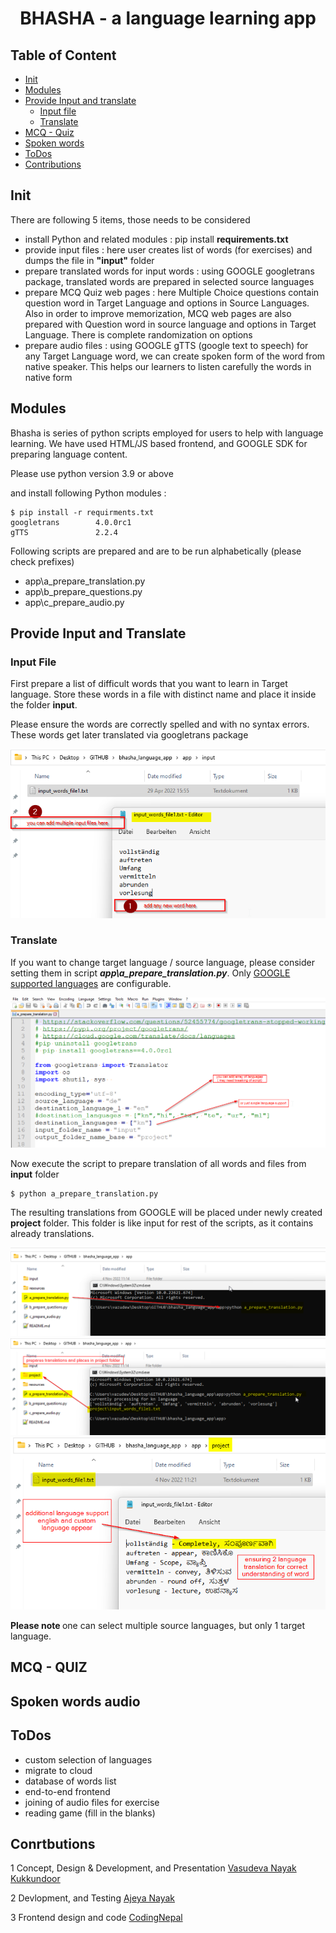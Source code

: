 <h1 align="Center"> BHASHA - a language learning app</h1>

## Table of Content

* [Init](#init)
* [Modules](#modules)
* [Provide Input and translate ](#input)
    + [Input file](#ipfile)
    + [Translate](#trans)
* [MCQ - Quiz](#mcq)
* [Spoken words](#audio)
* [ToDos](#todo)
* [Contributions](#contributions)

## <a name="init"></a> Init

There are following 5 items, those needs to be considered

* install Python and related modules : pip install  <b> requirements.txt </b>
* provide input files : here user creates list of words (for exercises) and dumps the file in <b>"input"</b> folder
* prepare translated words for input words : using GOOGLE googletrans package, translated words are prepared in selected source languages
* prepare MCQ Quiz web pages : here Multiple Choice questions contain question word in Target Language and options in Source Languages. Also in order to improve memorization, MCQ web pages are also prepared with Question word in source language and options in Target Language. There is complete randomization on options
* prepare audio files : using GOOGLE gTTS (google text to speech) for any Target Language word, we can create spoken form of the word from native speaker. This helps our learners to listen carefully the words in native form

## <a name="modules"></a> Modules

Bhasha is series of python scripts employed for users to help with language learning. 
We have used HTML/JS based frontend, and GOOGLE SDK for preparing language content. 


Please use python version 3.9 or above

and install following Python modules :

```shell
$ pip install -r requirments.txt
googletrans        4.0.0rc1
gTTS               2.2.4
```
Following scripts are prepared and are to be run alphabetically (please check prefixes)

* app\a_prepare_translation.py
* app\b_prepare_questions.py
* app\c_prepare_audio.py


## <a name="input"></a> Provide Input and Translate

### <a name="ipfile"></a> Input File<br />

First prepare a list of difficult words that you want to learn in Target language. Store these words in a file with distinct name and place it inside the folder <b>input</b>.

Please ensure the words are correctly spelled and with no syntax errors. These words get later translated via googletrans package

![F0](../images/0_input_file.png)

### <a name="trans"></a> Translate <br />

If you want to change target language / source language, please consider setting them in script <i><b>app\a_prepare_translation.py</i></b>. Only [GOOGLE supported languages](https://cloud.google.com/translate/docs/languages) are configurable.

![F1](../images/1_select_language.png)

Now execute the script to prepare translation of all words and files from <b>input</b> folder

```shell
$ python a_prepare_translation.py
```

The resulting translations from GOOGLE will be placed under newly created <b>project</b> folder. This folder is like input for rest of the scripts, as it contains already translations.

![F2](../images/2_prepare_translation.png)
![F3](../images/3_prepare_translation.png)
![F4](../images/4_translated.png)

<b>Please note </b> one can select multiple source languages, but only 1 target language.

## <a name="mcq"></a> MCQ - QUIZ

## <a name="audio"></a> Spoken words audio

## <a name="todo"></a> ToDos
* custom selection of languages
* migrate to cloud 
* database of words list
* end-to-end frontend 
* joining of audio files for exercise
* reading game (fill in the blanks)


## <a name="contribution"></a> Conrtbutions
1 Concept, Design & Development, and Presentation [Vasudeva Nayak Kukkundoor](https://www.linkedin.com/in/vasudeva-nayak-kukkundoor-04183816/) 

2 Devlopment, and Testing [Ajeya Nayak](https://www.linkedin.com/in/ajeya-nayak-34801766/)

3 Frontend design and code [CodingNepal](https://dev.to/codingnepal/create-a-quiz-app-with-timer-using-html-css-javascript-55lf)
